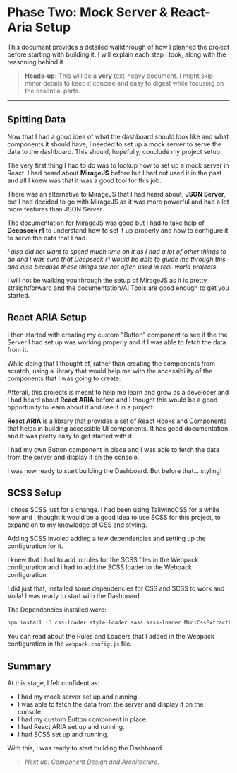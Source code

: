 # Phase Two: Mock Server & React-Aria Setup

This document provides a detailed walkthrough of how I planned the project before starting with building it. I will explain each step I took, along with the reasoning behind it.

> **Heads-up:** This will be a **very** text-heavy document. I might skip minor details to keep it concise and easy to digest while focusing on the essential parts.

---

## Spitting Data

Now that I had a good idea of what the dashboard should look like and what components it should have, I needed to set up a mock server to serve the data to the dashboard. This should, hopefully, conclude my project setup.

The very first thing I had to do was to lookup how to set up a mock server in React. I had heard about **MirageJS** before but I had not used it in the past and all I knew was that it was a good tool for this job.

There was an alternative to MirageJS that I had heard about, **JSON Server**, but I had decided to go with MirageJS as it was more powerful and had a lot more features than JSON Server.

The documentation for MirageJS was good but I had to take help of **Deepseek r1** to understand how to set it up properly and how to configure it to serve the data that I had.

_I also did not want to spend much time on it as I had a lot of other things to do and I was sure that Deepseek r1 would be able to guide me through this and also because these things are not often used in real-world projects._

I will not be walking you through the setup of MirageJS as it is pretty straightforward and the documentation/AI Tools are good enough to get you started.

## React ARIA Setup

I then started with creating my custom "Button" component to see if the the Server I had set up was working properly and if I was able to fetch the data from it.

While doing that I thought of, rather than creating the components from scratch, using a library that would help me with the accessibility of the components that I was going to create.

Afterall, this projects is meant to help me learn and grow as a developer and I had heard about **React ARIA** before and I thought this would be a good opportunity to learn about it and use it in a project.

**React ARIA** is a library that provides a set of React Hooks and Components that helps in building accessible UI components. It has good documentation and It was pretty easy to get started with it.

I had my own Button component in place and I was able to fetch the data from the server and display it on the console.

I was now ready to start building the Dashboard. But before that... styling!

## SCSS Setup

I chose SCSS just for a change. I had been using TailwindCSS for a while now and I thought it would be a good idea to use SCSS for this project, to expand on to my knowledge of CSS and styling.

Adding SCSS involed adding a few dependencies and setting up the configuration for it.

I knew that I had to add in rules for the SCSS files in the Webpack configuration and I had to add the SCSS loader to the Webpack configuration.

I did just that, installed some dependencies for CSS and SCSS to work and Voila! I was ready to start with the Dashboard.

The Dependencies installed were:

```bash
npm install -D css-loader style-loader sass sass-loader MiniCssExtractPlugin
```

You can read about the Rules and Loaders that I added in the Webpack configuration in the `webpack.config.js` file.

## Summary

At this stage, I felt confident as:

- I had my mock server set up and running.
- I was able to fetch the data from the server and display it on the console.
- I had my custom Button component in place.
- I had React ARIA set up and running.
- I had SCSS set up and running.

With this, I was ready to start building the Dashboard.

> _Next up: Component Design and Architecture._
